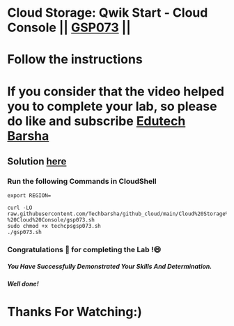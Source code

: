 # Cloud Storage: Qwik Start - Cloud Console || [GSP073](https://www.cloudskillsboost.google/focuses/3632?parent=catalog) ||
# Follow the instructions

# If you consider that the video helped you to complete your lab, so please do like and subscribe [Edutech Barsha](https://www.youtube.com/@edutechbarsha)
## Solution [here](https://youtu.be/2MtpsN8tRvo)

### Run the following Commands in CloudShell

```
export REGION=

curl -LO raw.githubusercontent.com/Techbarsha/github_cloud/main/Cloud%20Storage%3A%20Qwik%20Start%20-%20Cloud%20Console/gsp073.sh
sudo chmod +x techcpsgsp073.sh
./gsp073.sh
```

### Congratulations 🎉 for completing the Lab !😄

##### *You Have Successfully Demonstrated Your Skills And Determination.*

#### *Well done!*

# Thanks For Watching:)

